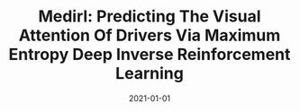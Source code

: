 ---
title: "Medirl: Predicting The Visual Attention Of Drivers Via Maximum Entropy Deep Inverse Reinforcement Learning"
date: 2021-01-01
venue: "2021 IEEE/CVF International Conference on Computer Vision, ICCV 2021, Montreal, QC, Canada, October 10-17, 2021"
paperurl: https://doi.org/10.1109/ICCV48922.2021.01293
authors: "Sonia Baee, Erfan Pakdamanian, Inki Kim, Lu Feng, Vicente Ordonez and Laura E Barnes"
---